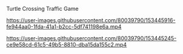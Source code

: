 
Turtle Crossing Traffic Game


https://user-images.githubusercontent.com/80039790/153445916-fe944aa0-1fda-41a1-b2cc-5df741198e6a.mp4


https://user-images.githubusercontent.com/80039790/153445245-ce9e58cd-61c5-49b5-8810-dba15da155c2.mp4




